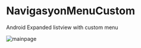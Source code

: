 # NavigasyonMenuCustom
Android Expanded listview with custom menu

![mainpage](http://fatihdemirag.net/wp-content/uploads/2019/07/Screenshot_2019-07-25-12-11-55-086_net.fatihdemirag.navigasyonmenucustom.jpg)

